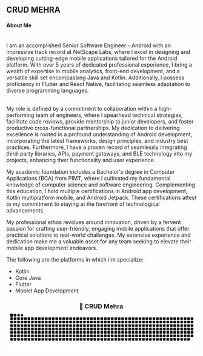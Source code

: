 <h2 dir="auto" link="https://www.crudmehra.com/">CRUD MEHRA</h2>

<h4 dir="auto" link="https://www.crudmehra.com/">About Me</h4>
</br>
I am an accomplished Senior Software Engineer - Android with an impressive track record at NetScape Labs, where I excel in designing and developing cutting-edge mobile applications tailored for the Android platform. With over 5 years of dedicated professional experience, I bring a wealth of expertise in mobile analytics, front-end development, and a versatile skill set encompassing Java and Kotlin. Additionally, I possess proficiency in Flutter and React Native, facilitating seamless adaptation to diverse programming languages.</br></br> 

My role is defined by a commitment to collaboration within a high-performing team of engineers, where I spearhead technical strategies, facilitate code reviews, provide mentorship to junior developers, and foster productive cross-functional partnerships. My dedication to delivering excellence is rooted in a profound understanding of Android development, incorporating the latest frameworks, design principles, and industry best practices. Furthermore, I have a proven record of seamlessly integrating third-party libraries, APIs, payment gateways, and BLE technology into my projects, enhancing their functionality and user experience.

My academic foundation includes a Bachelor's degree in Computer Applications (BCA) from PIMT, where I cultivated my fundamental knowledge of computer science and software engineering. Complementing this education, I hold multiple certifications in Android app development, Kotlin multiplatform mobile, and Android Jetpack. These certifications attest to my commitment to staying at the forefront of technological advancements.

My professional ethos revolves around innovation, driven by a fervent passion for crafting user-friendly, engaging mobile applications that offer practical solutions to real-world challenges. My extensive experience and dedication make me a valuable asset for any team seeking to elevate their mobile app development endeavors.
<p dir="auto"></p>

The following are the platforms in which i'm specialize:

  - Kotlin
  - Core Java
  - Flutter
  - Mobiel App Development
 

<h3 dir="auto">



<h3 dir="auto" align="center">🐍&nbsp;CRUD Mehra&nbsp;<a href="https://github.com/tks18/tks18/raw/output/github-contribution-grid-snake.svg" target="_blank" rel="noopener noreferrer"><img src="https://github.com/tks18/tks18/raw/output/github-contribution-grid-snake.svg" alt="contribution graph" align="center" /></a></h3>
